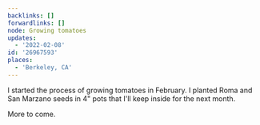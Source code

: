 ```yaml
---
backlinks: []
forwardlinks: []
node: Growing tomatoes
updates:
  - '2022-02-08'
id: '26967593'
places:
  - 'Berkeley, CA'
---
```

I started the process of growing tomatoes in February. I planted Roma and San Marzano seeds in 4" pots that I'll keep inside for the next month. 

More to come. 
